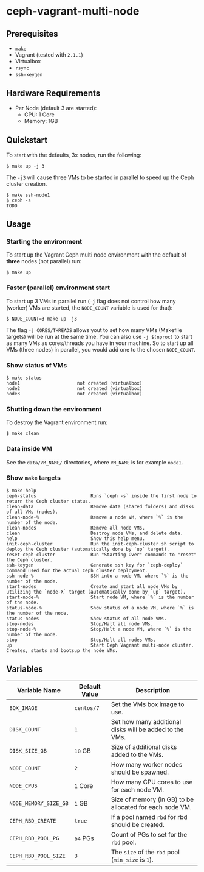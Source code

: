# ceph-vagrant-multi-node

## Prerequisites
* `make`
* Vagrant (tested with `2.1.1`)
* Virtualbox
* `rsync`
* `ssh-keygen`

## Hardware Requirements
* Per Node (default 3 are started):
    * CPU: 1 Core
    * Memory: 1GB

## Quickstart
To start with the defaults, 3x nodes, run the following:
```
$ make up -j 3
```
The `-j3` will cause three VMs to be started in parallel to speed up the Ceph cluster creation.

```
$ make ssh-node1
$ ceph -s
TODO
```

## Usage
### Starting the environment
To start up the Vagrant Ceph multi node environment with the default of **three** nodes (not parallel) run:
```
$ make up
```

### Faster (parallel) environment start
To start up 3 VMs in parallel run (`-j` flag does not control how many (worker) VMs are started, the `NODE_COUNT` variable is used for that):
```
$ NODE_COUNT=3 make up -j3
```
The flag `-j CORES/THREADS` allows yout to set how many VMs (Makefile targets) will be run at the same time.
You can also use `-j $(nproc)` to start as many VMs as cores/threads you have in your machine.
So to start up all VMs (three nodes) in parallel, you would add one to the chosen `NODE_COUNT`.

### Show status of VMs
```
$ make status
node1                     not created (virtualbox)
node2                     not created (virtualbox)
node3                     not created (virtualbox)
```

### Shutting down the environment
To destroy the Vagrant environment run:
```
$ make clean
```

### Data inside VM
See the `data/VM_NAME/` directories, where `VM_NAME` is for example `node1`.

### Show `make` targets
```
$ make help
ceph-status                    Runs `ceph -s` inside the first node to return the Ceph cluster status.
clean-data                     Remove data (shared folders) and disks of all VMs (nodes).
clean-node-%                   Remove a node VM, where `%` is the number of the node.
clean-nodes                    Remove all node VMs.
clean                          Destroy node VMs, and delete data.
help                           Show this help menu.
init-ceph-cluster              Run the init-ceph-cluster.sh script to deploy the Ceph cluster (automatically done by `up` target).
reset-ceph-cluster             Run "Starting Over" commands to "reset" the Ceph cluster.
ssh-keygen                     Generate ssh key for `ceph-deploy` command used for the actual Ceph cluster deployment.
ssh-node-%                     SSH into a node VM, where `%` is the number of the node.
start-nodes                    Create and start all node VMs by utilizing the `node-X` target (automatically done by `up` target).
start-node-%                   Start node VM, where `%` is the number of the node.
status-node-%                  Show status of a node VM, where `%` is the number of the node.
status-nodes                   Show status of all node VMs.
stop-nodes                     Stop/Halt all node VMs.
stop-node-%                    Stop/Halt a node VM, where `%` is the number of the node.
stop                           Stop/Halt all nodes VMs.
up                             Start Ceph Vagrant multi-node cluster. Creates, starts and bootsup the node VMs.
```

## Variables
| Variable Name         | Default Value | Description                                              |
| --------------------- | ------------- | -------------------------------------------------------- |
| `BOX_IMAGE`           | `centos/7`    | Set the VMs box image to use.                            |
| `DISK_COUNT`          | `1`           | Set how many additional disks will be added to the VMs.  |
| `DISK_SIZE_GB`        | `10` GB       | Size of additional disks added to the VMs.               |
| `NODE_COUNT`          | `2`           | How many worker nodes should be spawned.                 |
| `NODE_CPUS`           | `1` Core      | How many CPU cores to use for each node VM.              |
| `NODE_MEMORY_SIZE_GB` | `1` GB        | Size of memory (in GB) to be allocated for each node VM. |
| `CEPH_RBD_CREATE`     | `true`        | If a pool named `rbd` for rbd should be created.         |
| `CEPH_RBD_POOL_PG`    | `64` PGs      | Count of PGs to set for the `rbd` pool.                  |
| `CEPH_RBD_POOL_SIZE`  | `3`           | The `size` of the `rbd` pool (`min_size` is `1`).        |
